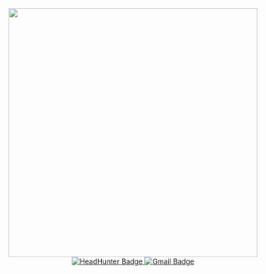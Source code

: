 <div id = "header" align = "center">
  <img src = "https://media.giphy.com/media/qgQUggAC3Pfv687qPC/giphy.gif" width = "500"/>
</div>
<div id="badges" align = "center">
  <a href="https://hh.ru/applicant/resumes?hhtmFromLabel=header&hhtmFrom=resume_renewal_promo">
    <img src="https://img.shields.io/badge/-hh.ru-red" alt="HeadHunter Badge"/>
  </a>  
  <a href="https://mail.google.com/mail/u/0/#inbox?compose=GTvVlcSGLrfcJPbSBvMzwbmVpZkPdbTtxfhLcjpgZKJSWNmcNgckBkrVdwdKdwHCtjKLQWDMtLmJM">
    <img src="https://img.shields.io/badge/-Gmail.com-red" alt="Gmail Badge"/>
  </a>  
</div>
<img src="https://komarev.com/ghpvc/?username=FilimonEnc&style=flat-square&color=blue" alt=""/>

